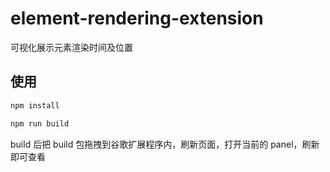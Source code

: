 # element-rendering-extension

可视化展示元素渲染时间及位置

## 使用

```js
npm install

npm run build
```

build 后把 build 包拖拽到谷歌扩展程序内，刷新页面，打开当前的 panel，刷新即可查看